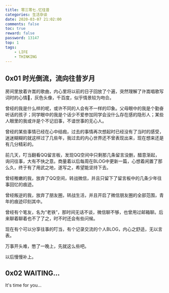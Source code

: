 ```yaml
---
title: 零三零七.忆往昔
categories: 生活杂谈
date: 2020-03-07 21:02:00
comments: false
toc: true
reward: false
password: 13147
top: 1
tags:
	- LIFE
	- THINKING
---
```


## 0x01 时光倒流，流向往昔岁月

房间里放着许嵩的歌曲，内心里将以前的日子回放了个遍，突然理解了许嵩唱歌写词时的心情💢，灰色头像，千百度，似乎情景较为吻合。

曾经的我是什么样的呢，或许不同的人会有不一样的印象。父母眼中的我是个勤奋听话的孩子；同学眼中的我是个话少不爱参加同学会没什么存在感的隐形人；某些人眼里的我或许是个不记旧事，不谙世事的无心人。

曾经的某些事情已经在心中结痂，过去的事情再次想起时已经没有了当时的感受，迷迷糊糊的就这样过了几些年，我过去的内心世界还不曾表现出来，现在想来还是有几分精彩的。

前几天，叮当翻看QQ留言板，发现QQ空间中只剩那几条留言没删，醋意渐起，询问往事，大有不快之意。商量着以后每周在BLOG中更新一篇，心想着闲置了那么久，终于有了用武之地，遂写之，希望能坚持下去。

曾经稚嫩的我，放弃了QQ空间，转战微信，并且只留下了留言板中的几条少年往事回忆的痕迹。

曾经叛逆的我，放弃了朋友圈，转战生活，并且开启了微信朋友圈的全部范围，青年的痕迹印刻其中。

曾经有个笔友，名为“老铁”，那时间无话不谈，微信聊不够，也曾用过邮箱聊。后来聊着聊着也不了了之，时不时还会有些问候。

现在有个可以分享往事的叮当，有个记录交流的个人BLOG，内心之舒适，无以言表。

万事开头难，憋了一晚上，先就这么些吧。

以后慢慢补上。


## 0x02 WAITING...

It's time for you...

